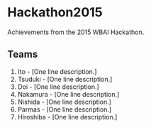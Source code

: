 # Hackathon2015
Achievements from the 2015 WBAI Hackathon.

## Teams
1. Ito - [One line description.]
2. Tsuduki - [One line description.]
3. Doi - [One line description.]
4. Nakamura - [One line description.]
5. Nishida - [One line description.]
6. Parmas - [One line description.]
7. Hiroshiba - [One line description.]
